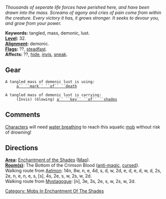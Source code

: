 *Thousands of seperate life forces have perished here, and have been
drawn into the mass. Screams of agony and cries of pain come from within
the creature. Every victory it has, it grows stronger. It seeks to
devour you, and grow from your power.*

**Keywords:** tangled, mass, demonic, lust.  
**[Level](Level.md "wikilink"):** 32.  
**[Alignment](Alignment.md "wikilink"):** demonic.  
**[Flags](:Category:_Mob_Types.md "wikilink"):** ??,
[steadfast](Sentinel_Mobs.md "wikilink").  
**Affects:** ??, [hide](Hide.md "wikilink"),
[invis](Invis.md "wikilink"), [sneak](Sneak.md "wikilink").  

## Gear

`A tangled mass of demonic lust is using:`  
<used as light>`     `[`a`` ``mark`` ``of`` ``death`](Mark_Of_Death.md "wikilink")

`A tangled mass of demonic lust is carrying:`  
`     (Invis) (Glowing) `[`a`` ``key`` ``of`` ``shades`](Key_Of_Shades_(mass).md "wikilink")

## Comments

[Characters](:Category:_Characters.md "wikilink") will need [water
breathing](Water_Breathing.md "wikilink") to reach this aquatic
[mob](:Category:_Mobs.md "wikilink") without risk of drowning!

## Directions

**[Area](:Category:_Areas.md "wikilink"):** [Enchantment of the
Shades](:Category:_Enchantment_Of_The_Shades.md "wikilink")
([Map](Enchantment_Of_The_Shades_Map.md "wikilink")).  
**[Room(s)](:Category:_Rooms.md "wikilink"):** The Bottom of the Crimson
Blood ([anti-magic](Anti-Magic_Rooms.md "wikilink"),
[cursed](Cursed_Rooms.md "wikilink")).  
Walking route from [Aelmon](Aelmon.md "wikilink"): 14n, 8w, n, e, 4d, s,
d, w, 2d, e, d, e, d, w, d, 2s, 2e, n, e, n, e, s, \[s\], 4s, 2e, s, w,
2s, w, 2d.  
Walking route from [Mystagogue](Shade_Of_The_Mystagogue.md "wikilink"):
\[n\], 3e, 3s, 2e, s, w, 2s, w, 2d.  

[Category: Mobs In Enchantment Of The
Shades](Category:_Mobs_In_Enchantment_Of_The_Shades "wikilink")
